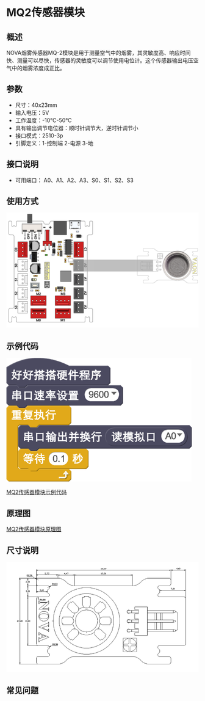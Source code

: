 # MQ2传感器模块

## 概述

NOVA烟雾传感器MQ-2模块是用于测量空气中的烟雾，其灵敏度高、响应时间快、测量可以尽快，传感器的灵敏度可以调节使用电位计。这个传感器输出电压空气中的烟雾浓度成正比。

## 参数

* 尺寸：40x23mm
* 输入电压：5V
* 工作温度：-10℃-50℃
* 具有输出调节电位器：顺时针调节大，逆时针调节小
* 接口模式：2510-3p
* 引脚定义：1-控制端 2-电源 3-地

## 接口说明

* 可用端口： A0、A1、A2、A3、S0、S1、S2、S3

## 使用方式

![](../../.gitbook/assets/09.png)

## 示例代码

![](../../.gitbook/assets/10%20%281%29.png)

[MQ2传感器模块示例代码](http://www.haohaodada.com/show.php?id=947448)

## 原理图

[MQ2传感器模块原理图](https://github.com/Haohaodada-official/docs/blob/master/jiao-xue-chan-pin/pdf/yuan-li-tu/MQ传感器底座.pdf)

## 尺寸说明

![](../../.gitbook/assets/83.png)

## 常见问题

